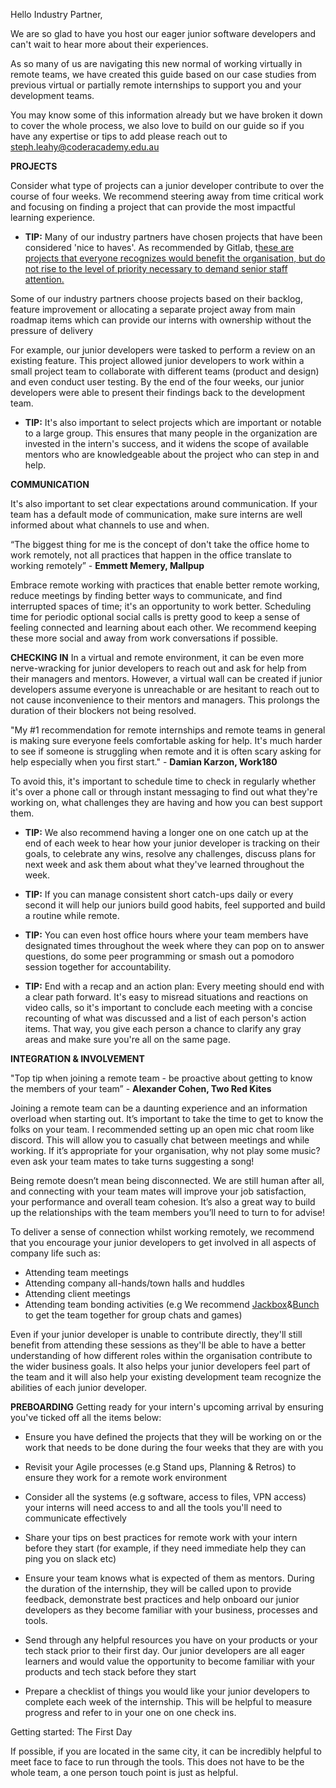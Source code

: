Hello Industry Partner,

We are so glad to have you host our eager junior software developers and can&#39;t wait to hear more about their experiences.

As so many of us are navigating this new normal of working virtually in remote teams, we have created this guide based on our case studies from previous virtual or partially remote internships to support you and your development teams.

 You may know some of this information already but we have broken it down to cover the whole process, we also love to build on our guide so if you have any expertise or tips to add please reach out to steph.leahy@coderacademy.edu.au

**PROJECTS**

Consider what type of projects can a junior developer contribute to over the course of four weeks. We recommend steering away from time critical work and focusing on finding a project that can provide the most impactful learning experience.

- **TIP:** Many of our industry partners have chosen projects that have been considered &#39;nice to haves&#39;. As recommended by Gitlab, t[hese are projects that everyone recognizes would benefit the organisation, but do not rise to the level of priority necessary to demand senior staff attention.](https://about.gitlab.com/company/culture/all-remote/internship/)

Some of our industry partners choose projects based on their backlog, feature improvement or allocating a separate project away from main roadmap items which can provide our interns with ownership without the pressure of delivery

For example, our junior developers were tasked to perform a review on an existing feature. This project allowed junior developers to work within a small project team to collaborate with different teams (product and design) and even conduct user testing. By the end of the four weeks, our junior developers were able to present their findings back to the development team.

- **TIP:** It&#39;s also important to select projects which are important or notable to a large group. This ensures that many people in the organization are invested in the intern&#39;s success, and it widens the scope of available mentors who are knowledgeable about the project who can step in and help.

**COMMUNICATION**

It&#39;s also important to set clear expectations around communication. If your team has a default mode of communication, make sure interns are well informed about what channels to use and when.

“The biggest thing for me is the concept of don't take the office home to work remotely, not all practices that happen in the office translate to working remotely” - **Emmett Memery, Mallpup**

Embrace remote working with practices that enable better remote working, reduce meetings by finding better ways to communicate, and find interrupted spaces of time; it's an opportunity to work better.
Scheduling time for periodic optional social calls is pretty good to keep a sense of feeling connected and learning about each other. We recommend keeping these more social and away from work conversations if possible.


**CHECKING IN**
In a virtual and remote environment, it can be even more nerve-wracking for junior developers to reach out and ask for help from their managers and mentors. However, a virtual wall can be created if junior developers assume everyone is unreachable or are hesitant to reach out to not cause inconvenience to their mentors and managers. This prolongs the duration of their blockers not being resolved.

"My #1 recommendation for remote internships and remote teams in general is making sure everyone feels comfortable asking for help. It's much harder to see if someone is struggling when remote and it is often scary asking for help especially when you first start." - **Damian Karzon, Work180**

 To avoid this, it&#39;s important to schedule time to check in regularly whether it&#39;s over a phone call or through instant messaging to find out what they&#39;re working on, what challenges they are having and how you can best support them.

- **TIP:** We also recommend having a longer one on one catch up at the end of each week to hear how your junior developer is tracking on their goals, to celebrate any wins, resolve any challenges, discuss plans for next week and ask them about what they&#39;ve learned throughout the week.

- **TIP:** If you can manage consistent short catch-ups daily or every second it will help our juniors build good habits, feel supported and build a routine while remote.

- **TIP:** You can even host office hours where your team members have designated times throughout the week where they can pop on to answer questions, do some peer programming or smash out a pomodoro session together for accountability.

- **TIP:** End with a recap and an action plan: Every meeting should end with a clear path forward. It&#39;s easy to misread situations and reactions on video calls, so it&#39;s important to conclude each meeting with a concise recounting of what was discussed and a list of each person&#39;s action items. That way, you give each person a chance to clarify any gray areas and make sure you&#39;re all on the same page.

**INTEGRATION &amp; INVOLVEMENT**

"Top tip when joining a remote team - be proactive about getting to know the members of your team” - **Alexander Cohen, Two Red Kites**
 
Joining a remote team can be a daunting experience and an information overload when starting out. It’s important to take the time to get to know the folks on your team. I recommended setting up an open mic chat room like discord. This will allow you to casually chat between meetings and while working. If it’s appropriate for your organisation, why not play some music? even ask your team mates to take turns suggesting a song! 
 
Being remote doesn’t mean being disconnected. We are still human after all, and connecting with your team mates will improve your job satisfaction, your performance and overall team cohesion. It’s also a great way to build up the relationships with the team members you’ll need to turn to for advise! 

To deliver a sense of connection whilst working remotely, we recommend that you encourage your junior developers to get involved in all aspects of company life such as:

- Attending team meetings
- Attending company all-hands/town halls and huddles
- Attending client meetings
- Attending team bonding activities (e.g We recommend [Jackbox](https://www.jackboxgames.com/)&amp;[Bunch](https://bunch.live/) to get the team together for group chats and games)


Even if your junior developer is unable to contribute directly, they&#39;ll still benefit from attending these sessions as they&#39;ll be able to have a better understanding of how different roles within the organisation contribute to the wider business goals. It also helps your junior developers feel part of the team and it will also help your existing development team recognize the abilities of each junior developer.

**PREBOARDING**
 Getting ready for your intern&#39;s upcoming arrival by ensuring you&#39;ve ticked off all the items below:

- Ensure you have defined the projects that they will be working on or the work that needs to be done during the four weeks that they are with you

- Revisit your Agile processes (e.g Stand ups, Planning &amp; Retros) to ensure they work for a remote work environment
- Consider all the systems (e.g software, access to files, VPN access) your interns will need access to and all the tools you&#39;ll need to communicate effectively
- Share your tips on best practices for remote work with your intern before they start (for example, if they need immediate help they can ping you on slack etc)
- Ensure your team knows what is expected of them as mentors. During the duration of the internship, they will be called upon to provide feedback, demonstrate best practices and help onboard our junior developers as they become familiar with your business, processes and tools.
- Send through any helpful resources you have on your products or your tech stack prior to their first day. Our junior developers are all eager learners and would value the opportunity to become familiar with your products and tech stack before they start
- Prepare a checklist of things you would like your junior developers to complete each week of the internship. This will be helpful to measure progress and refer to in your one on one check ins.

Getting started: The First Day

If possible, if you are located in the same city, it can be incredibly helpful to meet face to face to run through the tools. This does not have to be the whole team, a one person touch point is just as helpful.

